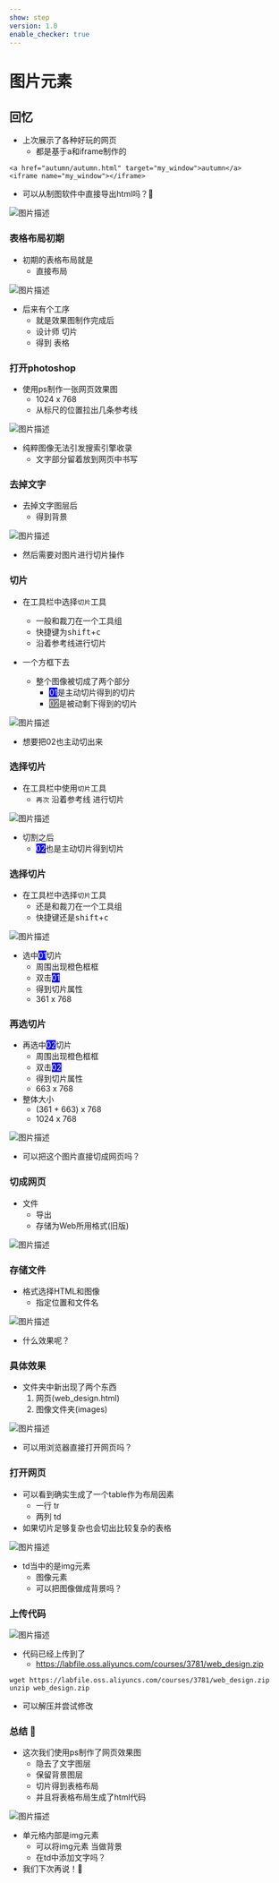 ```yaml
---
show: step
version: 1.0
enable_checker: true
---
```


# 图片元素

## 回忆

- 上次展示了各种好玩的网页
	- 都是基于a和iframe制作的

```
<a href="autumn/autumn.html" target="my_window">autumn</a>
<iframe name="my_window"></iframe>
```

- 可以从制图软件中直接导出html吗？🤔

![图片描述](https://doc.shiyanlou.com/courses/3781/labs/2910663/uid1190679-20241017-1729172418762) 

### 表格布局初期

- 初期的表格布局就是
	- 直接布局

![图片描述](https://doc.shiyanlou.com/courses/3781/labs/2908715/uid1190679-20241105-1730812018395)

- 后来有个工序
	- 就是效果图制作完成后
	- 设计师 切片 
	- 得到 表格


### 打开photoshop

- 使用ps制作一张网页效果图
	- 1024 x 768
	- 从标尺的位置拉出几条参考线

![图片描述](https://doc.shiyanlou.com/courses/3781/labs/2908715/uid1190679-20241017-1729145207776) 

- 纯粹图像无法引发搜索引擎收录
	- 文字部分留着放到网页中书写

### 去掉文字

- 去掉文字图层后
	- 得到背景

![图片描述](https://doc.shiyanlou.com/courses/3781/labs/2908715/uid1190679-20241016-1729067155231) 

- 然后需要对图片进行切片操作

### 切片

- 在工具栏中选择`切片`工具
	- 一般和裁刀在一个工具组
	- 快捷键为<kbd>shift</kbd>+<kbd>c</kbd>
	- 沿着参考线进行切片

- 一个方框下去
	- 整个图像被切成了两个部分
		- <span style="background:blue;color:white;">01</span>是主动切片得到的切片
		- <span style="background:grey;color:white;">02</span>是被动剩下得到的切片

![图片描述](https://doc.shiyanlou.com/courses/3781/labs/2908715/uid1190679-20241016-1729067370435) 

- 想要把02也主动切出来

### 选择切片

- 在工具栏中使用`切片`工具
	- `再次` 沿着参考线 进行切片

![图片描述](https://doc.shiyanlou.com/courses/3781/labs/2908715/uid1190679-20241016-1729067809527) 

- 切割之后
	- <span style="background:blue;color:white;">02</span>也是主动切片得到切片

### 选择切片

- 在工具栏中选择`切片`工具
	- 还是和裁刀在一个工具组
	- 快捷键还是<kbd>shift</kbd>+<kbd>c</kbd>

![图片描述](https://doc.shiyanlou.com/courses/3781/labs/2908715/uid1190679-20241016-1729068076915) 

- 选中<span style="background:blue;color:white;">01</span>切片
	- 周围出现橙色框框
	- 双击<span style="background:blue;color:white;">01</span>
	- 得到切片属性
	- 361 x 768

### 再选切片

- 再选中<span style="background:blue;color:white;">02</span>切片
	- 周围出现橙色框框
	- 双击<span style="background:blue;color:white;">02</span>
	- 得到切片属性
	- 663 x 768
- 整体大小
	- (361 + 663) x 768
	- 1024 x 768

![图片描述](https://doc.shiyanlou.com/courses/3781/labs/2908715/uid1190679-20241016-1729068190609)

- 可以把这个图片直接切成网页吗？

### 切成网页

- 文件
	- 导出
	- 存储为Web所用格式(旧版)

![图片描述](https://doc.shiyanlou.com/courses/3781/labs/2908715/uid1190679-20241016-1729068314517) 

### 存储文件

- 格式选择HTML和图像
	- 指定位置和文件名

![图片描述](https://doc.shiyanlou.com/courses/3781/labs/2908715/uid1190679-20241016-1729068462679) 

- 什么效果呢？

### 具体效果

- 文件夹中新出现了两个东西	
	1. 网页(web_design.html)
	2. 图像文件夹(images)

![图片描述](https://doc.shiyanlou.com/courses/3781/labs/2908715/uid1190679-20241016-1729068532246) 

- 可以用浏览器直接打开网页吗？

### 打开网页

- 可以看到确实生成了一个table作为布局因素
	- 一行 tr
	- 两列 td
- 如果切片足够复杂也会切出比较复杂的表格

![图片描述](https://doc.shiyanlou.com/courses/3781/labs/2908715/uid1190679-20241016-1729068661382) 

- td当中的是img元素
	- 图像元素
	- 可以把图像做成背景吗？

### 上传代码

![图片描述](https://doc.shiyanlou.com/courses/3781/labs/2908715/uid1190679-20241017-1729145729381) 

- 代码已经上传到了
	- https://labfile.oss.aliyuncs.com/courses/3781/web_design.zip

```
wget https://labfile.oss.aliyuncs.com/courses/3781/web_design.zip
unzip web_design.zip
```

- 可以解压并尝试修改

### 总结 🤔

- 这次我们使用ps制作了网页效果图
	- 隐去了文字图层
	- 保留背景图层
	- 切片得到表格布局
	- 并且将表格布局生成了html代码

![图片描述](https://doc.shiyanlou.com/courses/3781/labs/2908715/uid1190679-20241017-1729145521273) 

- 单元格内部是img元素
	- 可以将img元素 当做背景
	- 在td中添加文字吗？
- 我们下次再说！👋
